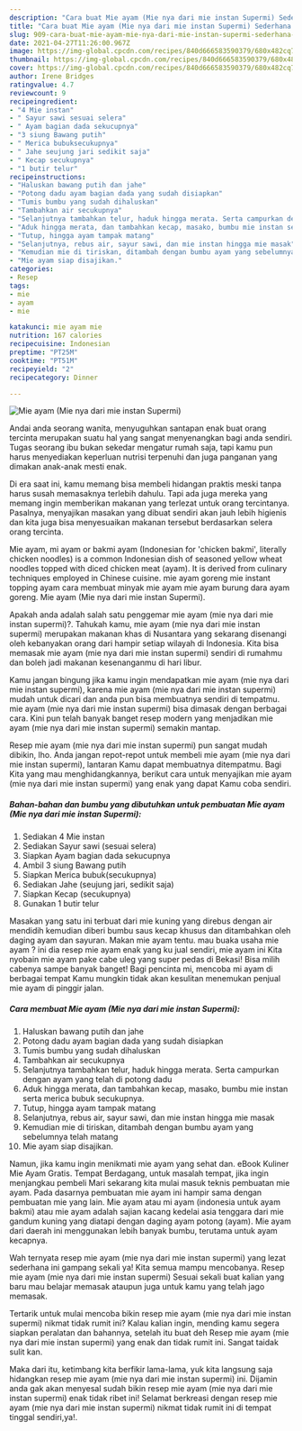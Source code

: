 ```yaml
---
description: "Cara buat Mie ayam (Mie nya dari mie instan Supermi) Sederhana Untuk Jualan"
title: "Cara buat Mie ayam (Mie nya dari mie instan Supermi) Sederhana Untuk Jualan"
slug: 909-cara-buat-mie-ayam-mie-nya-dari-mie-instan-supermi-sederhana-untuk-jualan
date: 2021-04-27T11:26:00.967Z
image: https://img-global.cpcdn.com/recipes/840d666583590379/680x482cq70/mie-ayam-mie-nya-dari-mie-instan-supermi-foto-resep-utama.jpg
thumbnail: https://img-global.cpcdn.com/recipes/840d666583590379/680x482cq70/mie-ayam-mie-nya-dari-mie-instan-supermi-foto-resep-utama.jpg
cover: https://img-global.cpcdn.com/recipes/840d666583590379/680x482cq70/mie-ayam-mie-nya-dari-mie-instan-supermi-foto-resep-utama.jpg
author: Irene Bridges
ratingvalue: 4.7
reviewcount: 9
recipeingredient:
- "4 Mie instan"
- " Sayur sawi sesuai selera"
- " Ayam bagian dada sekucupnya"
- "3 siung Bawang putih"
- " Merica bubuksecukupnya"
- " Jahe seujung jari sedikit saja"
- " Kecap secukupnya"
- "1 butir telur"
recipeinstructions:
- "Haluskan bawang putih dan jahe"
- "Potong dadu ayam bagian dada yang sudah disiapkan"
- "Tumis bumbu yang sudah dihaluskan"
- "Tambahkan air secukupnya"
- "Selanjutnya tambahkan telur, haduk hingga merata. Serta campurkan dengan ayam yang telah di potong dadu"
- "Aduk hingga merata, dan tambahkan kecap, masako, bumbu mie instan serta merica bubuk secukupnya."
- "Tutup, hingga ayam tampak matang"
- "Selanjutnya, rebus air, sayur sawi, dan mie instan hingga mie masak"
- "Kemudian mie di tiriskan, ditambah dengan bumbu ayam yang sebelumnya telah matang"
- "Mie ayam siap disajikan."
categories:
- Resep
tags:
- mie
- ayam
- mie

katakunci: mie ayam mie 
nutrition: 167 calories
recipecuisine: Indonesian
preptime: "PT25M"
cooktime: "PT51M"
recipeyield: "2"
recipecategory: Dinner

---
```



![Mie ayam (Mie nya dari mie instan Supermi)](https://img-global.cpcdn.com/recipes/840d666583590379/680x482cq70/mie-ayam-mie-nya-dari-mie-instan-supermi-foto-resep-utama.jpg)

Andai anda seorang wanita, menyuguhkan santapan enak buat orang tercinta merupakan suatu hal yang sangat menyenangkan bagi anda sendiri. Tugas seorang ibu bukan sekedar mengatur rumah saja, tapi kamu pun harus menyediakan keperluan nutrisi terpenuhi dan juga panganan yang dimakan anak-anak mesti enak.

Di era  saat ini, kamu memang bisa membeli hidangan praktis meski tanpa harus susah memasaknya terlebih dahulu. Tapi ada juga mereka yang memang ingin memberikan makanan yang terlezat untuk orang tercintanya. Pasalnya, menyajikan masakan yang dibuat sendiri akan jauh lebih higienis dan kita juga bisa menyesuaikan makanan tersebut berdasarkan selera orang tercinta. 

Mie ayam, mi ayam or bakmi ayam (Indonesian for &#39;chicken bakmi&#39;, literally chicken noodles) is a common Indonesian dish of seasoned yellow wheat noodles topped with diced chicken meat (ayam). It is derived from culinary techniques employed in Chinese cuisine. mie ayam goreng mie instant topping ayam cara membuat minyak mie ayam mie ayam burung dara ayam goreng. Mie ayam (Mie nya dari mie instan Supermi).

Apakah anda adalah salah satu penggemar mie ayam (mie nya dari mie instan supermi)?. Tahukah kamu, mie ayam (mie nya dari mie instan supermi) merupakan makanan khas di Nusantara yang sekarang disenangi oleh kebanyakan orang dari hampir setiap wilayah di Indonesia. Kita bisa memasak mie ayam (mie nya dari mie instan supermi) sendiri di rumahmu dan boleh jadi makanan kesenanganmu di hari libur.

Kamu jangan bingung jika kamu ingin mendapatkan mie ayam (mie nya dari mie instan supermi), karena mie ayam (mie nya dari mie instan supermi) mudah untuk dicari dan anda pun bisa membuatnya sendiri di tempatmu. mie ayam (mie nya dari mie instan supermi) bisa dimasak dengan berbagai cara. Kini pun telah banyak banget resep modern yang menjadikan mie ayam (mie nya dari mie instan supermi) semakin mantap.

Resep mie ayam (mie nya dari mie instan supermi) pun sangat mudah dibikin, lho. Anda jangan repot-repot untuk membeli mie ayam (mie nya dari mie instan supermi), lantaran Kamu dapat membuatnya ditempatmu. Bagi Kita yang mau menghidangkannya, berikut cara untuk menyajikan mie ayam (mie nya dari mie instan supermi) yang enak yang dapat Kamu coba sendiri.

<!--inarticleads1-->

##### Bahan-bahan dan bumbu yang dibutuhkan untuk pembuatan Mie ayam (Mie nya dari mie instan Supermi):

1. Sediakan 4 Mie instan
1. Sediakan  Sayur sawi (sesuai selera)
1. Siapkan  Ayam bagian dada sekucupnya
1. Ambil 3 siung Bawang putih
1. Siapkan  Merica bubuk(secukupnya)
1. Sediakan  Jahe (seujung jari, sedikit saja)
1. Siapkan  Kecap (secukupnya)
1. Gunakan 1 butir telur


Masakan yang satu ini terbuat dari mie kuning yang direbus dengan air mendidih kemudian diberi bumbu saus kecap khusus dan ditambahkan oleh daging ayam dan sayuran. Makan mie ayam tentu. mau buaka usaha mie ayam ? ini dia resep mie ayam enak yang ku jual sendiri, mie ayam ini Kita nyobain mie ayam pake cabe uleg yang super pedas di Bekasi! Bisa milih cabenya sampe banyak banget! Bagi pencinta mi, mencoba mi ayam di berbagai tempat Kamu mungkin tidak akan kesulitan menemukan penjual mie ayam di pinggir jalan. 

<!--inarticleads2-->

##### Cara membuat Mie ayam (Mie nya dari mie instan Supermi):

1. Haluskan bawang putih dan jahe
1. Potong dadu ayam bagian dada yang sudah disiapkan
1. Tumis bumbu yang sudah dihaluskan
1. Tambahkan air secukupnya
1. Selanjutnya tambahkan telur, haduk hingga merata. Serta campurkan dengan ayam yang telah di potong dadu
1. Aduk hingga merata, dan tambahkan kecap, masako, bumbu mie instan serta merica bubuk secukupnya.
1. Tutup, hingga ayam tampak matang
1. Selanjutnya, rebus air, sayur sawi, dan mie instan hingga mie masak
1. Kemudian mie di tiriskan, ditambah dengan bumbu ayam yang sebelumnya telah matang
1. Mie ayam siap disajikan.


Namun, jika kamu ingin menikmati mie ayam yang sehat dan. eBook Kuliner Mie Ayam Gratis. Tempat Berdagang, untuk masalah tempat, jika ingin menjangkau pembeli Mari sekarang kita mulai masuk teknis pembuatan mie ayam. Pada dasarnya pembuatan mie ayam ini hampir sama dengan pembuatan mie yang lain. Mie ayam atau mi ayam (indonesia untuk ayam bakmi) atau mie ayam adalah sajian kacang kedelai asia tenggara dari mie gandum kuning yang diatapi dengan daging ayam potong (ayam). Mie ayam dari daerah ini menggunakan lebih banyak bumbu, terutama untuk ayam kecapnya. 

Wah ternyata resep mie ayam (mie nya dari mie instan supermi) yang lezat sederhana ini gampang sekali ya! Kita semua mampu mencobanya. Resep mie ayam (mie nya dari mie instan supermi) Sesuai sekali buat kalian yang baru mau belajar memasak ataupun juga untuk kamu yang telah jago memasak.

Tertarik untuk mulai mencoba bikin resep mie ayam (mie nya dari mie instan supermi) nikmat tidak rumit ini? Kalau kalian ingin, mending kamu segera siapkan peralatan dan bahannya, setelah itu buat deh Resep mie ayam (mie nya dari mie instan supermi) yang enak dan tidak rumit ini. Sangat taidak sulit kan. 

Maka dari itu, ketimbang kita berfikir lama-lama, yuk kita langsung saja hidangkan resep mie ayam (mie nya dari mie instan supermi) ini. Dijamin anda gak akan menyesal sudah bikin resep mie ayam (mie nya dari mie instan supermi) enak tidak ribet ini! Selamat berkreasi dengan resep mie ayam (mie nya dari mie instan supermi) nikmat tidak rumit ini di tempat tinggal sendiri,ya!.

